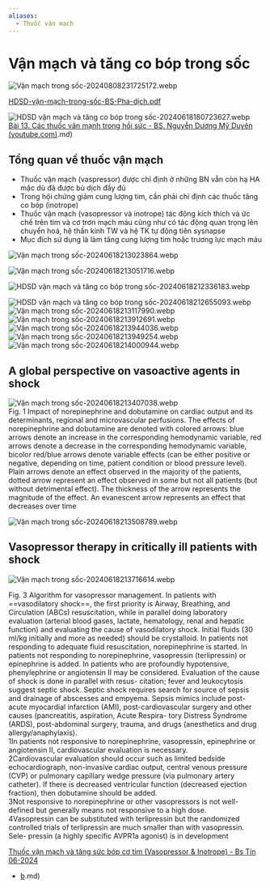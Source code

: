 ```yaml
---
aliases:
  - Thuốc vận mạch
---
```

# Vận mạch và tăng co bóp trong sốc  
  
![Vận mạch trong sốc-20240808231725172.webp](./200%20FILES/201%20Image/V%E1%BA%ADn%20m%E1%BA%A1ch%20trong%20s%E1%BB%91c-20240808231725172.webp)  
  
[HDSD-vận-mạch-trong-sốc-BS-Pha-dịch.pdf](%3Cfile:///G:My%20DriveSocHDSD-v%E1%BA%ADn-m%E1%BA%A1ch-trong-s%E1%BB%91c-BS-Pha-d%E1%BB%8Bch.pdf%3E.md)  
  
![HDSD vận mạch và tăng co bóp trong sốc-20240618180723627.webp](./200%20FILES/201%20Image/HDSD%20v%E1%BA%ADn%20m%E1%BA%A1ch%20v%C3%A0%20t%C4%83ng%20co%20b%C3%B3p%20trong%20s%E1%BB%91c-20240618180723627.webp)  
[Bài 13. Các thuốc vân mạnh trong hồi sức - BS. Nguyễn Dương Mỹ Duyên (youtube.com)](youtube.com).md)  
  
## Tổng quan về thuốc vận mạch  
- Thuốc vận mạch (vaspressor) được chỉ định ở những BN vẫn còn hạ HA mặc dù đã được bù dịch đầy đủ  
- Trong hội chứng giảm cung lượng tim, cần phải chỉ định các thuốc tăng co bóp (inotrope)  
- Thuốc vận mạch (vasopressor và inotrope) tác động kích thích và ức chế trên tim và cơ trơn mạch máu cũng như có tác động quan trọng lên chuyển hoá, hệ thần kinh TW và hệ TK tự động tiên sysnapse  
- Mục đích sử dụng là làm tăng cung lượng tim hoặc trương lực mạch máu  
  
![Vận mạch trong sốc-20240618213023864.webp](./200%20FILES/201%20Image/V%E1%BA%ADn%20m%E1%BA%A1ch%20trong%20s%E1%BB%91c-20240618213023864.webp)  
  
![Vận mạch trong sốc-20240618213051716.webp](./200%20FILES/201%20Image/V%E1%BA%ADn%20m%E1%BA%A1ch%20trong%20s%E1%BB%91c-20240618213051716.webp)  
  
![HDSD vận mạch và tăng co bóp trong sốc-20240618212336183.webp](./200%20FILES/201%20Image/HDSD%20v%E1%BA%ADn%20m%E1%BA%A1ch%20v%C3%A0%20t%C4%83ng%20co%20b%C3%B3p%20trong%20s%E1%BB%91c-20240618212336183.webp)  
  
![HDSD vận mạch và tăng co bóp trong sốc-20240618212655093.webp](./200%20FILES/201%20Image/HDSD%20v%E1%BA%ADn%20m%E1%BA%A1ch%20v%C3%A0%20t%C4%83ng%20co%20b%C3%B3p%20trong%20s%E1%BB%91c-20240618212655093.webp)  
![Vận mạch trong sốc-20240618213117990.webp](./200%20FILES/201%20Image/V%E1%BA%ADn%20m%E1%BA%A1ch%20trong%20s%E1%BB%91c-20240618213117990.webp)  
![Vận mạch trong sốc-20240618213912691.webp](./200%20FILES/201%20Image/V%E1%BA%ADn%20m%E1%BA%A1ch%20trong%20s%E1%BB%91c-20240618213912691.webp)  
![Vận mạch trong sốc-20240618213944036.webp](./200%20FILES/201%20Image/V%E1%BA%ADn%20m%E1%BA%A1ch%20trong%20s%E1%BB%91c-20240618213944036.webp)  
![Vận mạch trong sốc-20240618213949254.webp](./200%20FILES/201%20Image/V%E1%BA%ADn%20m%E1%BA%A1ch%20trong%20s%E1%BB%91c-20240618213949254.webp)  
![Vận mạch trong sốc-20240618214000944.webp](./200%20FILES/201%20Image/V%E1%BA%ADn%20m%E1%BA%A1ch%20trong%20s%E1%BB%91c-20240618214000944.webp)  
  
## A global perspective on vasoactive agents in shock  
  
![Vận mạch trong sốc-20240618213407038.webp](./200%20FILES/201%20Image/V%E1%BA%ADn%20m%E1%BA%A1ch%20trong%20s%E1%BB%91c-20240618213407038.webp)  
Fig. 1 Impact of norepinephrine and dobutamine on cardiac output and its determinants, regional and microvascular perfusions. The effects of norepinephrine and dobutamine are denoted with colored arrows: blue arrows denote an increase in the corresponding hemodynamic variable, red arrows denote a decrease in the corresponding hemodynamic variable, bicolor red/blue arrows denote variable effects (can be either positive or negative, depending on time, patient condition or blood pressure level). Plain arrows denote an effect observed in the majority of the patients, dotted arrow represent an effect observed in some but not all patients (but without detrimental effect). The thickness of the arrow represents the magnitude of the effect. An evanescent arrow represents an effect that decreases over time  
  
![Vận mạch trong sốc-20240618213508789.webp](./200%20FILES/201%20Image/V%E1%BA%ADn%20m%E1%BA%A1ch%20trong%20s%E1%BB%91c-20240618213508789.webp)  
  
## Vasopressor therapy in critically ill patients with shock  
![Vận mạch trong sốc-20240618213716614.webp](./200%20FILES/201%20Image/V%E1%BA%ADn%20m%E1%BA%A1ch%20trong%20s%E1%BB%91c-20240618213716614.webp)  
  
Fig. 3 Algorithm for vasopressor management. In patients with ==vasodilatory shock==, the first priority is Airway, Breathing, and Circulation (ABCs) resuscitation, while in parallel doing laboratory evaluation (arterial blood gases, lactate, hematology, renal and hepatic function) and evaluating the cause of vasodilatory shock. Initial fluids (30 ml/kg initially and more as needed) should be crystalloid. In patients not responding to adequate fluid resuscitation, norepinephrine is started. In patients not responding to norepinephrine, vasopressin (terlipressin) or epinephrine is added. In patients who are profoundly hypotensive, phenylephrine or angiotensin II may be considered. Evaluation of the cause of shock is done in parallel with resus- citation; fever and leukocytosis suggest septic shock. Septic shock requires search for source of sepsis and drainage of abscesses and empyema. Sepsis mimics include post- acute myocardial infarction (AMI), post-cardiovascular surgery and other causes (pancreatitis, aspiration, Acute Respira- tory Distress Syndrome (ARDS), post-abdominal surgery, trauma, and drugs (anesthetics and drug allergy/anaphylaxis).  
1In patients not responsive to norepinephrine, vasopressin, epinephrine or angiotensin II, cardiovascular evaluation is necessary.  
2Cardiovascular evaluation should occur such as limited bedside echocardiograph, non-invasive cardiac output, central venous pressure (CVP) or pulmonary capillary wedge pressure (via pulmonary artery catheter). If there is decreased ventricular function (decreased ejection fraction), then dobutamine should be added.  
3Not responsive to norepinephrine or other vasopressors is not well-defined but generally means not responsive to a high dose.  
4Vasopressin can be substituted with terlipressin but the randomized controlled trials of terlipressin are much smaller than with vasopressin. Sele- pressin (a highly specific AVPR1a agonist) is in development  
  
  
  
  
  
  
[Thuốc vận mạch và tăng sức bóp cơ tim (Vasopressor & Inotrope) - Bs Tín 06-2024](./Thu%E1%BB%91c%20v%E1%BA%ADn%20m%E1%BA%A1ch%20v%C3%A0%20t%C4%83ng%20s%E1%BB%A9c%20b%C3%B3p%20c%C6%A1%20tim%20(Vasopressor%20&%20Inotrope)%20-%20Bs%20T%C3%ADn%2006-2024.md)  
  
- [b](youtube.com).md)  
  
  
